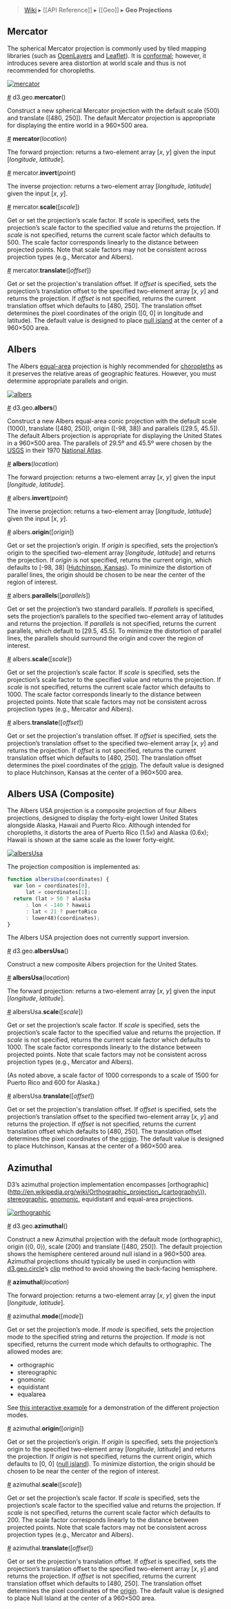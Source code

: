 > [Wiki](Home) ▸ [[API Reference]] ▸ [[Geo]] ▸ **Geo Projections**

## Mercator

The spherical Mercator projection is commonly used by tiled mapping libraries (such as [OpenLayers](http://openlayers.org/) and [Leaflet](http://leaflet.cloudmade.com/)). It is [conformal](http://en.wikipedia.org/wiki/Conformal_map); however, it introduces severe area distortion at world scale and thus is not recommended for choropleths.

[![mercator](mercator.png)](http://bl.ocks.org/2869760)

<a name="mercator" href="#wiki-mercator">#</a> d3.geo.**mercator**()

Construct a new spherical Mercator projection with the default scale (500) and translate ([480, 250]). The default Mercator projection is appropriate for displaying the entire world in a 960×500 area.

<a name="_mercator" href="#wiki-_mercator">#</a> **mercator**(*location*)

The forward projection: returns a two-element array [*x*, *y*] given the input [*longitude*, *latitude*].

<a name="mercator_invert" href="#wiki-mercator_invert">#</a> mercator.**invert**(*point*)

The inverse projection: returns a two-element array [*longitude*, *latitude*] given the input [*x*, *y*].

<a name="mercator_scale" href="#wiki-mercator_scale">#</a> mercator.**scale**([*scale*])

Get or set the projection’s scale factor. If *scale* is specified, sets the projection’s scale factor to the specified value and returns the projection. If *scale* is not specified, returns the current scale factor which defaults to 500. The scale factor corresponds linearly to the distance between projected points. Note that scale factors may not be consistent across projection types (e.g., Mercator and Albers).

<a name="mercator_translate" href="#wiki-mercator_translate">#</a> mercator.**translate**([*offset*])

Get or set the projection's translation offset. If *offset* is specified, sets the projection’s translation offset to the specified two-element array [*x*, *y*] and returns the projection. If *offset* is not specified, returns the current translation offset which defaults to [480, 250]. The translation offset determines the pixel coordinates of the origin ([0, 0] in longitude and latitude). The default value is designed to place [null island](http://www.nullisland.com/) at the center of a 960×500 area.

## Albers

The Albers [equal-area](http://en.wikipedia.org/wiki/Map_projection#Equal-area) projection is highly recommended for [choropleths](http://mbostock.github.com/d3/ex/choropleth.html) as it preserves the relative areas of geographic features. However, you must determine appropriate parallels and origin.

[![albers](albers.png)](http://bl.ocks.org/2869871)

<a name="albers" href="#wiki-albers">#</a> d3.geo.<b>albers</b>()

Construct a new Albers equal-area conic projection with the default scale (1000), translate ([480, 250]), origin ([-98, 38]) and parallels ([29.5, 45.5]). The default Albers projection is appropriate for displaying the United States in a 960×500 area. The parallels of 29.5º and 45.5º were chosen by the [USGS](http://www.usgs.gov/) in their 1970 [National Atlas](http://www.nationalatlas.gov/).

<a name="_albers" href="#wiki-_albers">#</a> **albers**(*location*)

The forward projection: returns a two-element array [*x*, *y*] given the input [*longitude*, *latitude*].

<a name="albers_invert" href="#wiki-albers_invert">#</a> albers.**invert**(*point*)

The inverse projection: returns a two-element array [*longitude*, *latitude*] given the input [*x*, *y*].

<a name="albers_origin" href="#wiki-albers_origin">#</a> albers.**origin**([*origin*])

Get or set the projection’s origin. If *origin* is specified, sets the projection’s origin to the specified two-element array [*longitude*, *latitude*] and returns the projection. If *origin* is not specified, returns the current origin, which defaults to [-98, 38] ([Hutchinson, Kansas](https://maps.google.com/maps?q=Hutchinson,+Kansas&z=5)). To minimize the distortion of parallel lines, the origin should be chosen to be near the center of the region of interest.

<a name="albers_parallels" href="#wiki-albers_parallels">#</a> albers.**parallels**([*parallels*])

Get or set the projection’s two standard parallels. If *parallels* is specified, sets the projection’s parallels to the specified two-element array of latitudes and returns the projection. If *parallels* is not specified, returns the current parallels, which default to [29.5, 45.5]. To minimize the distortion of parallel lines, the parallels should surround the origin and cover the region of interest.

<a name="albers_scale" href="#wiki-albers_scale">#</a> albers.**scale**([*scale*])

Get or set the projection’s scale factor. If *scale* is specified, sets the projection’s scale factor to the specified value and returns the projection. If *scale* is not specified, returns the current scale factor which defaults to 1000. The scale factor corresponds linearly to the distance between projected points. Note that scale factors may not be consistent across projection types (e.g., Mercator and Albers).

<a name="albers_translate" href="#wiki-albers_translate">#</a> albers.**translate**([*offset*])

Get or set the projection's translation offset. If *offset* is specified, sets the projection’s translation offset to the specified two-element array [*x*, *y*] and returns the projection. If *offset* is not specified, returns the current translation offset which defaults to [480, 250]. The translation offset determines the pixel coordinates of the [origin](#wiki-albers_origin). The default value is designed to place Hutchinson, Kansas at the center of a 960×500 area.

## Albers USA (Composite)

The Albers USA projection is a composite projection of four Albers projections, designed to display the forty-eight lower United States alongside Alaska, Hawaii and Puerto Rico. Although intended for choropleths, it distorts the area of Puerto Rico (1.5x) and Alaska (0.6x); Hawaii is shown at the same scale as the lower forty-eight.

[![albersUsa](albersUsa.png)](http://bl.ocks.org/2869946)

The projection composition is implemented as:

```js
function albersUsa(coordinates) {
  var lon = coordinates[0],
      lat = coordinates[1];
  return (lat > 50 ? alaska
      : lon < -140 ? hawaii
      : lat < 21 ? puertoRico
      : lower48)(coordinates);
}
```

The Albers USA projection does not currently support inversion.

<a name="albersUsa" href="#wiki-albersUsa">#</a> d3.geo.**albersUsa**()

Construct a new composite Albers projection for the United States.

<a name="_albersUsa" href="#wiki-_albersUsa">#</a> **albersUsa**(*location*)

The forward projection: returns a two-element array [*x*, *y*] given the input [*longitude*, *latitude*].

<a name="albersUsa_scale" href="#wiki-albersUsa_scale">#</a> albersUsa.**scale**([*scale*])

Get or set the projection’s scale factor. If *scale* is specified, sets the projection’s scale factor to the specified value and returns the projection. If *scale* is not specified, returns the current scale factor which defaults to 1000. The scale factor corresponds linearly to the distance between projected points. Note that scale factors may not be consistent across projection types (e.g., Mercator and Albers).

(As noted above, a scale factor of 1000 corresponds to a scale of 1500 for Puerto Rico and 600 for Alaska.)

<a name="albers_translate" href="#wiki-albers_translate">#</a> albersUsa.**translate**([*offset*])

Get or set the projection's translation offset. If *offset* is specified, sets the projection’s translation offset to the specified two-element array [*x*, *y*] and returns the projection. If *offset* is not specified, returns the current translation offset which defaults to [480, 250]. The translation offset determines the pixel coordinates of the [origin](#wiki-albers_origin). The default value is designed to place Hutchinson, Kansas at the center of a 960×500 area.

## Azimuthal

D3’s azimuthal projection implementation encompasses [orthographic](http://en.wikipedia.org/wiki/Orthographic_projection_(cartography\)), [stereographic](http://en.wikipedia.org/wiki/Stereographic_projection), [gnomonic](http://en.wikipedia.org/wiki/Gnomonic_projection), equidistant and equal-area projections.

[![orthographic](orthographic.png)](http://bl.ocks.org/2870030)

<a name="azimuthal" href="#wiki-azimuthal">#</a> d3.geo.<b>azimuthal</b>()

Construct a new Azimuthal projection with the default mode (orthographic), origin (⟨0, 0⟩), scale (200) and translate ([480, 250]). The default projection shows the hemisphere centered around null island in a 960×500 area. Azimuthal projections should typically be used in conjunction with [d3.geo.circle](Geo-Paths#wiki-circle)’s [clip](Geo-Paths#wiki-circle_clip) method to avoid showing the back-facing hemisphere.

<a name="_azimuthal" href="#wiki-_azimuthal">#</a> **azimuthal**(*location*)

The forward projection: returns a two-element array [*x*, *y*] given the input [*longitude*, *latitude*].

<a name="azimuthal_mode" href="#wiki-azimuthal_mode">#</a> azimuthal.**mode**([*mode*])

Get or set the projection’s mode. If *mode* is specified, sets the projection mode to the specified string and returns the projection. If *mode* is not specified, returns the current mode which defaults to orthographic. The allowed modes are:

* orthographic
* stereographic
* gnomonic
* equidistant
* equalarea

See [this interactive example](http://mbostock.github.com/d3/talk/20111018/azimuthal.html) for a demonstration of the different projection modes.

<a name="azimuthal_origin" href="#wiki-azimuthal_origin">#</a> azimuthal.**origin**([*origin*])

Get or set the projection’s origin. If *origin* is specified, sets the projection’s origin to the specified two-element array [*longitude*, *latitude*] and returns the projection. If *origin* is not specified, returns the current origin, which defaults to [0, 0] ([null island](http://nullisland.com)). To minimize distortion, the origin should be chosen to be near the center of the region of interest.

<a name="azimuthal_scale" href="#wiki-azimuthal_scale">#</a> azimuthal.**scale**([*scale*])

Get or set the projection’s scale factor. If *scale* is specified, sets the projection’s scale factor to the specified value and returns the projection. If *scale* is not specified, returns the current scale factor which defaults to 200. The scale factor corresponds linearly to the distance between projected points. Note that scale factors may not be consistent across projection types (e.g., Mercator and Albers).

<a name="azimuthal_translate" href="#wiki-azimuthal_translate">#</a> azimuthal.**translate**([*offset*])

Get or set the projection's translation offset. If *offset* is specified, sets the projection’s translation offset to the specified two-element array [*x*, *y*] and returns the projection. If *offset* is not specified, returns the current translation offset which defaults to [480, 250]. The translation offset determines the pixel coordinates of the [origin](#wiki-azimuthal_origin). The default value is designed to place Null Island at the center of a 960×500 area.